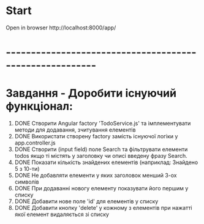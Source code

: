 # Start
Open in browser http://localhost:8000/app/

# --------------------------------------------------------

# Завдання - Доробити існуючий функціонал:

1. DONE Створити Angular factory 'TodoService.js' та імплементувати методи для додавання, зчитування елементів
2. DONE Використати створену factory замість існуючої логіки у app.controller.js
3. DONE Створити (input field) поле Search та фільтрувати елементи todos якщо ті містять у заголовку чи описі введену фразу Search.
4. DONE Показати кількість знайдених елементів (наприклад: Знайдено 5 з 10-ти)
5. DONE Не добавляти елементи у яких заголовок менший 3-ох символів
6. DONE При додаванні новогу елементу показувати його першим у списку
7. DONE Добавити нове поле 'id' для елементів у списку
8. DONE Добавити кнопку 'delete' у кожному з елементів при нажатті якої елемент видаляється зі списку